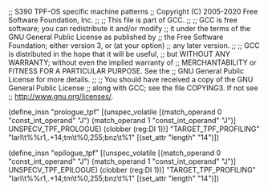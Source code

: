 ;; S390 TPF-OS specific machine patterns
;; Copyright (C) 2005-2020 Free Software Foundation, Inc.
;;
;; This file is part of GCC.
;;
;; GCC is free software; you can redistribute it and/or modify
;; it under the terms of the GNU General Public License as published by
;; the Free Software Foundation; either version 3, or (at your option)
;; any later version.
;;
;; GCC is distributed in the hope that it will be useful,
;; but WITHOUT ANY WARRANTY; without even the implied warranty of
;; MERCHANTABILITY or FITNESS FOR A PARTICULAR PURPOSE.  See the
;; GNU General Public License for more details.
;;
;; You should have received a copy of the GNU General Public License
;; along with GCC; see the file COPYING3.  If not see
;; <http://www.gnu.org/licenses/>.

(define_insn "prologue_tpf"
  [(unspec_volatile [(match_operand 0 "const_int_operand" "J")
		     (match_operand 1 "const_int_operand" "J")]
		    UNSPECV_TPF_PROLOGUE)
   (clobber (reg:DI 1))]
  "TARGET_TPF_PROFILING"
  "larl\t%%r1,.+14\;tm\t%0,255\;bnz\t%1"
  [(set_attr "length"   "14")])


(define_insn "epilogue_tpf"
  [(unspec_volatile [(match_operand 0 "const_int_operand" "J")
		     (match_operand 1 "const_int_operand" "J")]
		    UNSPECV_TPF_EPILOGUE)
   (clobber (reg:DI 1))]
  "TARGET_TPF_PROFILING"
  "larl\t%%r1,.+14\;tm\t%0,255\;bnz\t%1"
  [(set_attr "length"   "14")])

